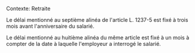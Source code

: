 Contexte: Retraite

Le délai mentionné au septième alinéa de l'article L. 1237-5 est fixé à trois mois avant l'anniversaire du salarié.

Le délai mentionné au huitième alinéa du même article est fixé à un mois à compter de la date à laquelle l'employeur a interrogé le salarié.